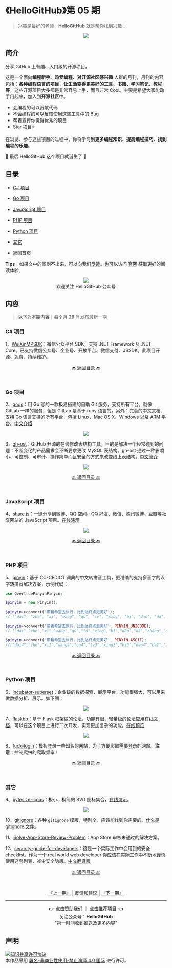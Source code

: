 # 《HelloGitHub》第 05 期
>兴趣是最好的老师，**HelloGitHub** 就是帮你找到兴趣！
<p align="center">
    <img src='https://raw.githubusercontent.com/521xueweihan/img/master/hellogithub/01/img/hello-github.jpg' style="max-width:100%;"></img>
</p>

## 简介
分享 GitHub 上有趣、入门级的开源项目。

这是一个面向**编程新手**、**热爱编程**、**对开源社区感兴趣** 人群的月刊，月刊的内容包括：**各种编程语言的项目**、**让生活变得更美好的工具**、**书籍、学习笔记、教程等**，这些开源项目大多都是非常容易上手，而且非常 Cool。主要是希望大家能动手用起来，加入到**开源社区**中。
- 会编程的可以贡献代码
- 不会编程的可以反馈使用这些工具中的 Bug
- 帮着宣传你觉得优秀的项目
- Star 项目⭐️

在浏览、参与这些项目的过程中，你将学习到**更多编程知识**、**提高编程技巧**、**找到编程的乐趣**。

🎉 最后 HelloGitHub 这个项目就诞生了 🎉

## 目录
- [C# 项目](#C-项目)
- [Go 项目](#Go-项目)
- [JavaScript 项目](#JavaScript-项目)
- [PHP 项目](#PHP-项目)
- [Python 项目](#Python-项目)
- [其它](#其它)


- [返回首页](https://github.com/521xueweihan/HelloGitHub#%E5%86%85%E5%AE%B9)

**Tips**：如果文中的图刷不出来，可以向我们[反馈](https://github.com/521xueweihan/HelloGitHub/issues/899)。也可以访问 [官网](https://hellogithub.com/) 获取更好的阅读体验。

<p align="center">
  <img src="https://raw.githubusercontent.com/521xueweihan/img/master/hellogithub/logo/weixin.png" style="max-width:30%;"></img><br>
欢迎关注 HelloGitHub 公众号
</p>

## 内容
> **以下为本期内容**｜每个月 **28** 号发布最新一期

### C# 项目
1、[WeiXinMPSDK](https://hellogithub.com/periodical/statistics/click/?target=https://github.com/JeffreySu/WeiXinMPSDK)：微信公众平台 SDK，支持 .NET Framework 及 .NET Core。已支持微信公众号、企业号、开放平台、微信支付、JSSDK。此项目开源、免费、持续维护。

<p align="center"><a href="#目录">🔙 返回目录 🔙</a></p><br>

### Go 项目
2、[gogs](https://hellogithub.com/periodical/statistics/click/?target=https://github.com/gogs/gogs)：用 Go 写的一款极易搭建的自助 Git 服务，支持所有平台。就像 GitLab 一样的服务，但是 GitLab 是基于 ruby 语言的。另外：完善的中文文档、支持 Go 语言支持的所有平台，包括 Linux、Mac OS X、Windows 以及 ARM 平台。[中文介绍](https://github.com/gogits/gogs/blob/master/README_ZH.md)


<p align="center"><img src='https://raw.githubusercontent.com/521xueweihan/img/master/hellogithub/05/img/gogs-show-min.png' style="max-width:80%; max-height=80%;"></img></p>

3、[gh-ost](https://hellogithub.com/periodical/statistics/click/?target=https://github.com/github/gh-ost)：GitHub 开源的在线修改表结构工具。目的是解决一个经常碰到的问题：不断变化的产品需求会不断要求更改 MySQL 表结构。gh-ost 通过一种影响小、可控制、可审计、操作简单而且安全的方式来改变线上表结构。[中文简介](http://www.infoq.com/cn/news/2016/08/GitHub-MySQL-gh-ost?utm_campaign=infoq_content&utm_source=infoq&utm_medium=feed&utm_term=global)


<p align="center"><img src='https://raw.githubusercontent.com/521xueweihan/img/master/hellogithub/05/img/gh-ost-general-flow-min.png' style="max-width:80%; max-height=80%;"></img></p>

<p align="center"><a href="#目录">🔙 返回目录 🔙</a></p><br>

### JavaScript 项目
4、[share.js](https://hellogithub.com/periodical/statistics/click/?target=https://github.com/overtrue/share.js)：一键分享到微博、QQ 空间、QQ 好友、微信、腾讯微博、豆瓣等社交网站的 JavaScript 项目。[在线演示](http://overtrue.me/share.js/)


<p align="center"><img src='https://raw.githubusercontent.com/521xueweihan/img/master/hellogithub/05/img/share-js-show-min.png' style="max-width:80%; max-height=80%;"></img></p>

<p align="center"><a href="#目录">🔙 返回目录 🔙</a></p><br>

### PHP 项目
5、[pinyin](https://hellogithub.com/periodical/statistics/click/?target=https://github.com/overtrue/pinyin)：基于 CC-CEDICT 词典的中文转拼音工具，更准确的支持多音字的汉字转拼音解决方案，示例代码：
```php
use OvertruePinyinPinyin;

$pinyin = new Pinyin();

$pinyin->convert('带着希望去旅行，比到达终点更美好');
// ["dai", "zhe", "xi", "wang", "qu", "lv", "xing", "bi", "dao", "da", "zhong", "dian", "geng", "mei", "hao"]

$pinyin->convert('带着希望去旅行，比到达终点更美好', PINYIN_UNICODE);
// ["dài","zhe","xī","wàng","qù","lǚ","xíng","bǐ","dào","dá","zhōng","diǎn","gèng","měi","hǎo"]

$pinyin->convert('带着希望去旅行，比到达终点更美好', PINYIN_ASCII);
//["dai4","zhe","xi1","wang4","qu4","lv3","xing2","bi3","dao4","da2","zhong1","dian3","geng4","mei3","hao3"]
```

<p align="center"><a href="#目录">🔙 返回目录 🔙</a></p><br>

### Python 项目
6、[incubator-superset](https://hellogithub.com/periodical/statistics/click/?target=https://github.com/apache/incubator-superset)：企业级的数据探索、展示平台。功能很强大，可以用来做数据分析、展示。如下图：


<p align="center"><img src='https://raw.githubusercontent.com/521xueweihan/img/master/hellogithub/05/img/superset-min.png' style="max-width:80%; max-height=80%;"></img></p>

7、[flaskbb](https://hellogithub.com/periodical/statistics/click/?target=https://github.com/flaskbb/flaskbb)：基于 Flask 框架做的论坛，功能有限，轻量级的论坛应用[在线文档](https://flaskbb.readthedocs.io/en/latest/index.html)，可以在这个项目上进行二次开发，实现更加复杂的功能。[在线预览](https://forums.flaskbb.org)


<p align="center"><img src='https://raw.githubusercontent.com/521xueweihan/img/master/hellogithub/05/img/flask-bb-show-min.png' style="max-width:80%; max-height=80%;"></img></p>

8、[fuck-login](https://hellogithub.com/periodical/statistics/click/?target=https://github.com/xchaoinfo/fuck-login)：模拟登录一些知名的网站，为了方便爬取需要登录的网站。**注意**：控制爬虫的爬取频率！

<p align="center"><a href="#目录">🔙 返回目录 🔙</a></p><br>

### 其它
9、[bytesize-icons](https://hellogithub.com/periodical/statistics/click/?target=https://github.com/danklammer/bytesize-icons)：极小、极简的 SVG 图标集合，[在线演示](http://danklammer.com/articles/svg-stroke-ftw/#give-it-a-spin)。


<p align="center"><img src='https://raw.githubusercontent.com/521xueweihan/img/master/hellogithub/05/img/bytesize-icons-show-min.png' style="max-width:80%; max-height=80%;"></img></p>

10、[gitignore](https://hellogithub.com/periodical/statistics/click/?target=https://github.com/github/gitignore)：各种 `gitignore` 模版，特别全，应该能找到你需要的。[什么是 gitignore 文件](http://gitbook.liuhui998.com/4_1.html)。

11、[Solve-App-Store-Review-Problem](https://hellogithub.com/periodical/statistics/click/?target=https://github.com/wg689/Solve-App-Store-Review-Problem)：App Store 审核未通过的解决方案。

12、[security-guide-for-developers](https://hellogithub.com/periodical/statistics/click/?target=https://github.com/FallibleInc/security-guide-for-developers)：这是一个实际工作中会用到的安全 checklist。作为一个 real world web developer 你应该在实际工作中不断地谨慎使用这套列表，减少安全隐患。[中文翻译版](https://github.com/FallibleInc/security-guide-for-developers/blob/master/README-zh.md)

<p align="center"><a href="#目录">🔙 返回目录 🔙</a></p><br>



<p align="center">
    <a href="https://github.com/521xueweihan/HelloGitHub/blob/master/content/04/HelloGitHub04.md">『上一期』</a> | <a href='https://github.com/521xueweihan/HelloGitHub/issues/899'>反馈和建议</a> | <a href="https://github.com/521xueweihan/HelloGitHub/blob/master/content/06/HelloGitHub06.md">『下一期』</a>
</p>

---
<p align="center">
    👉 <a href='https://afdian.net/@HelloGitHub'>点击赞助我们</a> ｜ <a href='https://github.com/521xueweihan/HelloGitHub/issues/new'>点击推荐项目</a> 👈<br>
    关注公众号：<strong>HelloGitHub</strong><br>
    "第一时间收到推送及更多内容"<br>

</p>


## 声明
<a rel="license" href="https://creativecommons.org/licenses/by-nc-nd/4.0/deed.zh"><img alt="知识共享许可协议" style="border-width: 0" src="https://licensebuttons.net/l/by-nc-nd/4.0/88x31.png"></a><br>本作品采用 <a rel="license" href="https://creativecommons.org/licenses/by-nc-nd/4.0/deed.zh">署名-非商业性使用-禁止演绎 4.0 国际</a> 进行许可。
